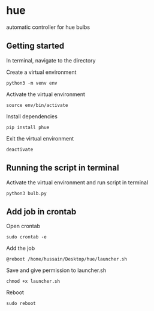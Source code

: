 # hue
automatic controller for hue bulbs

## Getting started

In terminal, navigate to the directory

Create a virtual environment

`
python3 -m venv env
`

Activate the virtual environment

`
source env/bin/activate
`

Install dependencies

`
pip install phue
`

Exit the virtual environment

`
deactivate
`

## Running the script in terminal

Activate the virtual environment and run script in terminal

`
python3 bulb.py
`

## Add job in crontab

Open crontab

`
sudo crontab -e
`

Add the job

`
@reboot /home/hussain/Desktop/hue/launcher.sh
`

Save and give permission to launcher.sh

`
chmod +x launcher.sh
`

Reboot

`
sudo reboot
`
